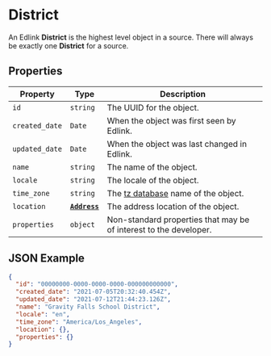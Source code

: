 # District
An Edlink **District** is the highest level object in
a source. There will always be exactly one **District**
for a source.

## Properties
| Property | Type | Description |
| -------- | ---- | ----------- |
| `id` | `string` | The UUID for the object. |
| `created_date` | `Date` | When the object was first seen by Edlink. |
| `updated_date` | `Date` | When the object was last changed in Edlink. |
| `name` | `string` | The name of the object. |
| `locale` | `string` | The locale of the object. |
| `time_zone` | `string` | The [tz database](https://en.wikipedia.org/wiki/List_of_tz_database_time_zones) name of the object. |
| `location` | **[`Address`](address.md)** | The address location of the object.
| `properties` | `object` | Non-standard properties that may be of interest to the developer. |

## JSON Example
```json
{
  "id": "00000000-0000-0000-0000-000000000000",
  "created_date": "2021-07-05T20:32:40.454Z",
  "updated_date": "2021-07-12T21:44:23.126Z",
  "name": "Gravity Falls School District",
  "locale": "en",
  "time_zone": "America/Los_Angeles",
  "location": {},
  "properties": {}
}
```
